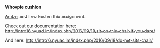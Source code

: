**Whoopie cushion**

[Amber](https://github.com/ambernomani) and I worked on this assignment.

Check out our documentation here: http://intro16.nyuad.im/index.php/2016/09/18/sit-on-this-chair-if-you-dare/

And here: http://intro16.nyuad.im/index.php/2016/09/18/do-not-sits-chair/
